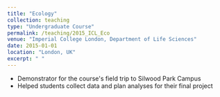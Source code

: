 ```yaml
---
title: "Ecology"
collection: teaching
type: "Undergraduate Course"
permalink: /teaching/2015_ICL_Eco
venue: "Imperial College London, Department of Life Sciences"
date: 2015-01-01
location: "London, UK"
excerpt: " "
---
```


- Demonstrator for the course's field trip to Silwood Park Campus
- Helped students collect data and plan analyses for their final project
